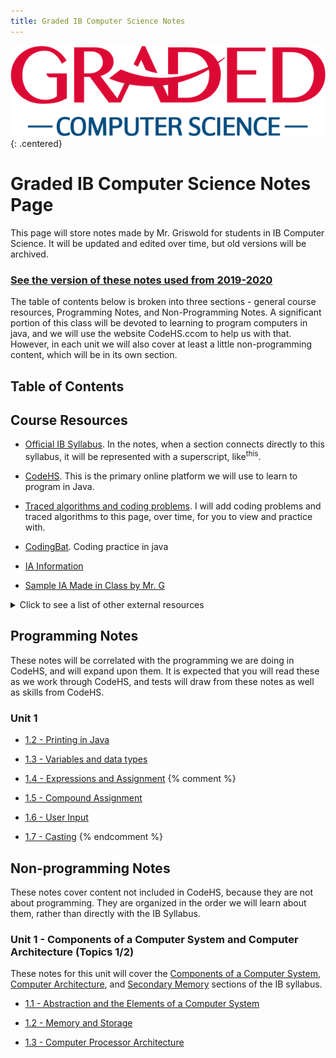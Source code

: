 ```yaml
---
title: Graded IB Computer Science Notes
---
```


![Graded CS Logo](./resources/computer-science-logo.png){: .centered}

# Graded IB Computer Science Notes Page

This page will store notes made by Mr. Griswold for students in IB Computer Science. It will be updated and edited over time, but old versions will be archived.

### [See the version of these notes used from 2019-2020](./2019/index.md)

The table of contents below is broken into three sections - general course resources, Programming Notes, and Non-Programming Notes. A significant portion of this class will be devoted to learning to program computers in java, and we will use the website CodeHS.ccom to help us with that. However, in each unit we will also cover at least a little non-programming content, which will be in its own section. 

## Table of Contents

## Course Resources

* [Official IB Syllabus](./resources/syllabus.md). In the notes, when a section connects directly to this syllabus, it will be represented with a superscript, like<sup>this</sup>.

* [CodeHS](http://www.codehs.com). This is the primary online platform we will use to learn to program in Java.
  
* [Traced algorithms and coding problems](./resources/traced_algorithms.md). I will add coding problems and traced algorithms to this page, over time, for you to view and practice with.

* [CodingBat](https://codingbat.com/java). Coding practice in java
  
* [IA Information](./resources/ia.md)

* [Sample IA Made in Class by Mr. G](./resources/sample_ia.md)

<details markdown="1"><summary>Click to see a list of other external resources</summary>

* [The IB CS Guide](https://ib.compscihub.net/wp-content/uploads/2015/04/IBCompSciGuide.pdf) - Includes the full syllabus and IA guidelines among other things

* [CompSciHub About page](https://ib.compscihub.net/about) - This excellent resource put together by IB CS teachers and students compiles notes and information about the course.

* [Paul Baumgarten's IB CS Page](https://pbaumgarten.com/ib-compsci//) - Paul Baumgarten is a long-time IB CS teacher and active contributor to the community. His page includes notes and exercises on nearly all IB topics, as well as links to even more resources. The order is different than our course, but an excellent resource for studying or reading new perspectives.
</details>

## Programming Notes

These notes will be correlated with the programming we are doing in CodeHS, and will expand upon them. It is expected that you will read these as we work through CodeHS, and tests will draw from these notes as well as skills from CodeHS.

### Unit 1

* [1.2 - Printing in Java](./programming/1.2_printing.md)

* [1.3 - Variables and data types](./programming/1.3_variables.md)

* [1.4 - Expressions and Assignment](./programming/1.4_expressions.md)
{% comment %}  
* [1.5 - Compound Assignment](./programming/1.5_compoundassignment.md)

* [1.6 - User Input](./programming/1.6_userinput.md)

* [1.7 - Casting](./programming/1.7_casting.md)
{% endcomment %}

## Non-programming Notes

These notes cover content not included in CodeHS, because they are not about programming. They are organized in the order we will learn about them, rather than directly with the IB Syllabus.
  
### Unit 1 - Components of a Computer System and Computer Architecture (Topics 1/2)

These notes for this unit will cover the [Components of a Computer System](./resources/syllabus.md#components-of-a-computer-system),  [Computer Architecture](./resources/syllabus.md#computer-architecture), and [Secondary Memory](./resources/syllabus.md#secondary-memory) sections of the IB syllabus. 

* [1.1 - Abstraction and the Elements of a Computer System](./nonprogramming/1.1_abstraction.md)

* [1.2 - Memory and Storage](./nonprogramming/1.2_memory.md)

* [1.3 - Computer Processor Architecture](./nonprogramming/1.3_architecture.md)


 